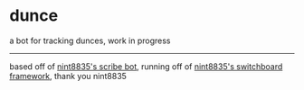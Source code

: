 # dunce

a bot for tracking dunces, work in progress

---

based off of [nint8835's scribe bot](https://github.com/nint8835/scribe), running off of [nint8835's switchboard framework](https://github.com/nint8835/switchboard), thank you nint8835
